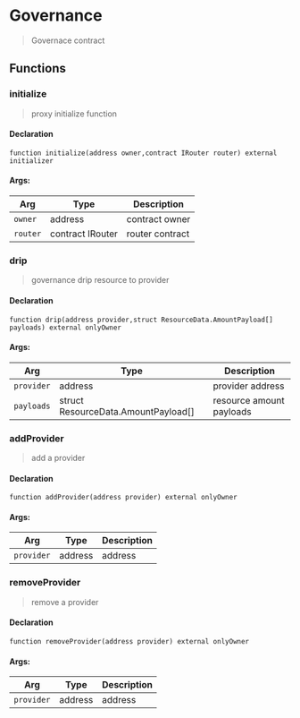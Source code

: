 # Governance



> Governace contract


## Functions
### initialize

> proxy initialize function


#### Declaration
```
function initialize(address owner,contract IRouter router) external initializer
```

#### Args:
| Arg | Type | Description |
| --- | --- | --- |
|`owner` | address | contract owner
|`router` | contract IRouter | router contract

### drip

> governance drip resource to provider


#### Declaration
```
function drip(address provider,struct ResourceData.AmountPayload[] payloads) external onlyOwner
```

#### Args:
| Arg | Type | Description |
| --- | --- | --- |
|`provider` | address | provider address
|`payloads` | struct ResourceData.AmountPayload[] | resource amount payloads

### addProvider

> add a provider


#### Declaration
```
function addProvider(address provider) external onlyOwner
```

#### Args:
| Arg | Type | Description |
| --- | --- | --- |
|`provider` | address | address

### removeProvider

> remove a provider


#### Declaration
```
function removeProvider(address provider) external onlyOwner
```

#### Args:
| Arg | Type | Description |
| --- | --- | --- |
|`provider` | address | address


